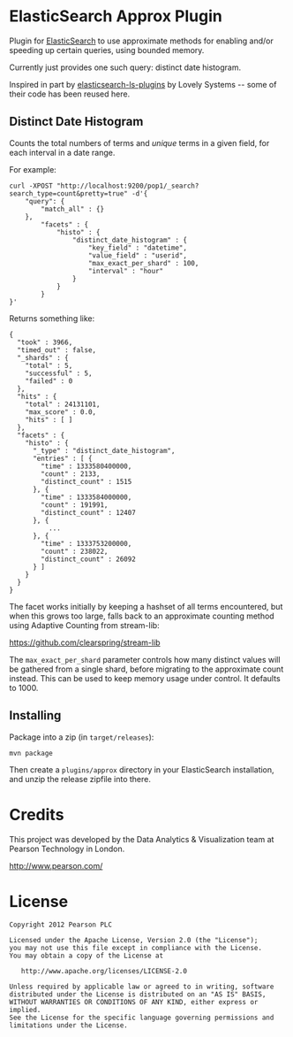 ElasticSearch Approx Plugin
===========================

Plugin for [ElasticSearch](http://www.elasticsearch.org/) to use approximate methods for enabling and/or speeding up certain queries, using bounded memory.

Currently just provides one such query: distinct date histogram.

Inspired in part by [elasticsearch-ls-plugins](https://github.com/lovelysystems/elasticsearch-ls-plugins) by Lovely Systems -- some of their code has been reused here.

Distinct Date Histogram
-----------------------

Counts the total numbers of terms and _unique_ terms in a given field, for each
interval in a date range.

For example:

    curl -XPOST "http://localhost:9200/pop1/_search?search_type=count&pretty=true" -d'{
        "query": {
            "match_all" : {}
        },
            "facets" : {
                "histo" : {
                    "distinct_date_histogram" : {
                        "key_field" : "datetime",
                        "value_field" : "userid",
                        "max_exact_per_shard" : 100,
                        "interval" : "hour"
                    }
                }
            }
    }'

Returns something like:

    {
      "took" : 3966,
      "timed_out" : false,
      "_shards" : {
        "total" : 5,
        "successful" : 5,
        "failed" : 0
      },
      "hits" : {
        "total" : 24131101,
        "max_score" : 0.0,
        "hits" : [ ]
      },
      "facets" : {
        "histo" : {
          "_type" : "distinct_date_histogram",
          "entries" : [ {
            "time" : 1333580400000,
            "count" : 2133,
            "distinct_count" : 1515
          }, {
            "time" : 1333584000000,
            "count" : 191991,
            "distinct_count" : 12407
          }, {
              ...
          }, {
            "time" : 1333753200000,
            "count" : 238022,
            "distinct_count" : 26092
          } ]
        }
      }
    }

The facet works initially by keeping a hashset of all terms encountered, but
when this grows too large, falls back to an approximate counting method using
Adaptive Counting from stream-lib:

https://github.com/clearspring/stream-lib

The `max_exact_per_shard` parameter controls how many distinct values will be
gathered from a single shard, before migrating to the approximate count
instead. This can be used to keep memory usage under control. It defaults to
1000.


Installing
----------

Package into a zip (in `target/releases`):

    mvn package

Then create a `plugins/approx` directory in your ElasticSearch installation,
and unzip the release zipfile into there.


Credits
=======

This project was developed by the Data Analytics & Visualization team
at Pearson Technology in London.

http://www.pearson.com/

License
=======

    Copyright 2012 Pearson PLC

    Licensed under the Apache License, Version 2.0 (the "License");
    you may not use this file except in compliance with the License.
    You may obtain a copy of the License at

       http://www.apache.org/licenses/LICENSE-2.0

    Unless required by applicable law or agreed to in writing, software
    distributed under the License is distributed on an "AS IS" BASIS,
    WITHOUT WARRANTIES OR CONDITIONS OF ANY KIND, either express or implied.
    See the License for the specific language governing permissions and
    limitations under the License.

